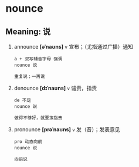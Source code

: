 # nounce

## Meaning: 说

1. announce **[əˈnaʊns]** `v` 宣布；（尤指通过广播）通知

   ```
   a + 双写辅音字母 强调
   nounce 说

   重复说；一再说
   ```

2. denounce **[dɪˈnaʊns]** `v` 谴责，指责

   ```
   de 不足
   nounce 说

   做得不够好，就要挨指责
   ```

3. pronounce **[prəˈnaʊns]** `v` 发（音）；发表意见

   ```
   pro 动态向前
   nounce 说

   向前说
   ```
